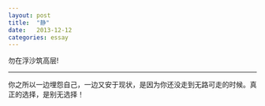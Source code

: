 ```yaml
---
layout: post
title:  "静"
date:   2013-12-12
categories: essay
---
```


勿在浮沙筑高层!


-----
 你之所以一边埋怨自己，一边又安于现状，是因为你还没走到无路可走的时候。真正的选择，是别无选择！

